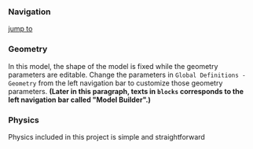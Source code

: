 ### Navigation

[jump to](#physics)

### Geometry

In this model, the shape of the model is fixed while the geometry parameters are editable. Change the parameters in `Global Definitions - Geometry` from the left navigation bar to customize those geometry parameters. **(Later in this paragraph, texts in `blocks` corresponds to the left navigation bar called "Model Builder".)**

### Physics

Physics included in this project is simple and straightforward